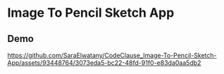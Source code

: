 # Image To Pencil Sketch App

## Demo
https://github.com/SaraElwatany/CodeClause_Image-To-Pencil-Sketch-App/assets/93448764/3073eda5-bc22-48fd-91f0-e83da0aa5db2

